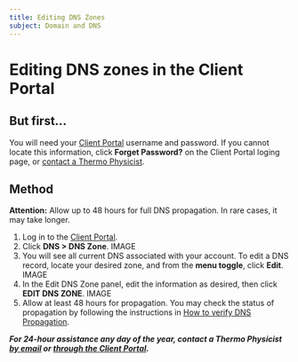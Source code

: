 ```yaml
---
title: Editing DNS Zones
subject: Domain and DNS
---
```


# Editing DNS zones in the Client Portal
## But first...
You will need your [Client Portal](https://www.thermo.io/login/) username and password. If you cannot locate this information, click **Forget Password?** on the Client Portal loging page, or [contact a Thermo Physicist](mailto:physicists@thermo.io).
## Method
**Attention:** Allow up to 48 hours for full DNS propagation. In rare cases, it may take longer.
1. Log in to the [Client Portal](https://www.thermo.io/login/).
2. Click **DNS > DNS Zone**.
IMAGE
3. You will see all current DNS associated with your account. To edit a DNS record, locate your desired zone, and from the **menu toggle**, click **Edit**.
IMAGE
4. In the Edit DNS Zone panel, edit the information as desired, then click **EDIT DNS ZONE**.
IMAGE
5. Allow at least 48 hours for propagation. You may check the status of propagation by following the instructions in [How to verify DNS Propagation](URL_pending).


**_For 24-hour assistance any day of the year, contact a Thermo Physicist [by email](mailto:physicists@thermo.io) or [through the Client Portal](https://www.thermo.io/login/)._**
